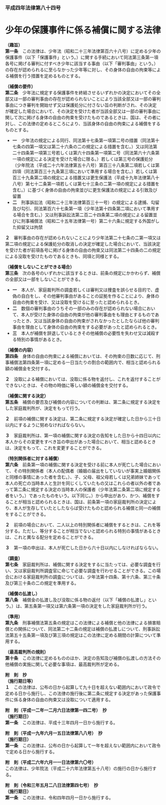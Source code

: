 ### 平成四年法律第八十四号  
# 少年の保護事件に係る補償に関する法律  
  
**（趣旨）**  
**第一条**　この法律は、少年法（昭和二十三年法律第百六十八号）に定める少年の保護事件（以下「保護事件」という。）に関する手続において同法第三条第一項各号に掲げる審判に付すべき少年に該当する事由（以下「審判事由」という。）の存在が認められるに至らなかった少年等に対し、その身体の自由の拘束等による補償を行う措置を定めるものとする。  
  
**（補償の要件）**  
**第二条**　少年法に規定する保護事件を終結させるいずれかの決定においてその全部又は一部の審判事由の存在が認められないことにより当該全部又は一部の審判事由につき審判を開始せず又は保護処分に付さない旨の判断がされ、その決定が確定した場合において、その決定を受けた者が当該全部又は一部の審判事由に関して次に掲げる身体の自由の拘束を受けたものであるときは、国は、その者に対し、この法律の定めるところにより、当該身体の自由の拘束による補償をするものとする。  
* **一**　少年法の規定による同行、同法第十七条第一項第二号の措置（同法第十七条の四第一項又は第二十六条の二の規定による措置を含む。）又は同法第二十四条第一項第三号若しくは第六十四条第一項第二号（同法第六十六条第一項の規定による決定を受けた場合に限る。）若しくは第三号の保護処分（少年院法（平成二十六年法律第五十八号）第百三十八条第二項若しくは第四項（同法第百三十九条第三項において準用する場合を含む。）若しくは第百三十九条第二項の規定による措置又は更生保護法（平成十九年法律第八十八号）第七十二条第一項若しくは第七十三条の二第一項の規定による措置を含む。）に基づく身体の自由の拘束並びに更生保護法の規定による引致及び留置  
* **二**　刑事訴訟法（昭和二十三年法律第百三十一号）の規定による逮捕、勾留及び勾引、同法第百六十七条第一項（少年法第十四条第二項において準用する場合を含む。）又は刑事訴訟法第二百二十四条第二項の規定による留置並びに刑事補償法（昭和二十五年法律第一号）第二十六条に規定する外国がした抑留又は拘禁  
  
**２**　審判事由の存在が認められないことにより少年法第二十七条の二第一項又は第二項の規定による保護処分の取消しの決定が確定した場合において、当該決定を受けた者が前項各号に掲げる身体の自由の拘束又は同法第二十四条の二の規定による没取を受けたものであるときも、同項と同様とする。  
  
**（補償をしないことができる場合）**  
**第三条**　次の各号のいずれかに該当するときは、前条の規定にかかわらず、補償の全部又は一部をしないことができる。  
* **一**　本人が、家庭裁判所の調査若しくは審判又は捜査を誤らせる目的で、虚偽の自白をし、その他審判事由があることの証拠を作ることにより、身体の自由の拘束を受け、又は没取を受けるに至ったと認められるとき。  
* **二**　数個の審判事由のうちその一部のみの存在が認められない場合において、本人が受けた身体の自由の拘束が他の審判事由をも理由とするものであったとき、又は当該身体の自由の拘束がされなかったとしたならば他の審判事由を理由として身体の自由の拘束をする必要があったと認められるとき。  
* **三**　本人が補償を辞退しているときその他補償の必要性を失わせ又は減殺する特別の事情があるとき。  
  
**（補償の内容）**  
**第四条**　身体の自由の拘束による補償においては、その拘束の日数に応じて、刑事補償法第四条第一項に定める一日当たりの割合の範囲内で、相当と認められる額の補償金を交付する。  
  
**２**　没取による補償においては、没取に係る物を返付し、これを返付することができないときは、その物の時価に等しい額の補償金を交付する。  
  
**（補償に関する決定）**  
**第五条**　補償の要否及び補償の内容についての判断は、第二条に規定する決定をした家庭裁判所が、決定をもって行う。  
  
**２**　前項の補償に関する決定は、第二条に規定する決定が確定した日から三十日以内にするように努めなければならない。  
  
**３**　家庭裁判所は、第一項の補償に関する決定の告知をした日から十四日以内に本人からその変更をすべき旨の申出があった場合において、相当と認めるときは、決定をもって、これを変更することができる。  
  
**（特別関係者に対する補償）**  
**第六条**　前条第一項の補償に関する決定を受ける前に本人が死亡した場合において、その特別関係者（本人の配偶者（婚姻の届出をしていないが事実上婚姻関係と同様の事情にあった者を含む。）、子、父母、祖父母若しくは兄弟姉妹であって本人の死亡の当時本人と生計を同じくしていたもの又はこれらの者以外の者であって第二条に規定する決定の当時本人の保護者（少年法第二条第二項に規定する者をいう。）であったものをいう。以下同じ。）から申出があり、かつ、補償をすることが相当と認められるときは、国は、前条第一項の家庭裁判所の決定により、本人が生存していたとしたならば受けたものと認められる補償と同一の補償をすることができる。  
  
**２**　前項の場合において、二人以上の特別関係者に補償をするときは、これを等分する。ただし、等分することが相当でないと認められる特別の事情があるときは、これと異なる配分を定めることができる。  
  
**３**　第一項の申出は、本人が死亡した日から六十日以内にしなければならない。  
  
**（調査）**  
**第七条**　家庭裁判所は、補償に関する決定をするに当たっては、必要な調査を行い、又は家庭裁判所調査官に命じて必要な調査を行わせることができる。この場合における家庭裁判所の調査については、少年法第十四条、第十六条、第三十条及び第三十条の二の規定を準用する。  
  
**（補償の払渡し）**  
**第八条**　補償金の払渡し及び没取に係る物の返付（以下「補償の払渡し」という。）は、第五条第一項又は第六条第一項の決定をした家庭裁判所が行う。  
  
**（準用）**  
**第九条**　刑事補償法第五条の規定はこの法律による補償と他の法律による損害賠償との関係について、同法第二十二条の規定は補償の払渡しについて、刑事訴訟法第五十五条第一項及び第三項の規定はこの法律に定める期間の計算について準用する。  
  
**（最高裁判所の規則）**  
**第十条**　この法律に定めるもののほか、決定の告知及び補償の払渡しの方法その他補償の実施に関して必要な事項は、最高裁判所が定める。  
  
**附　則　抄**  
**（施行期日等）**  
**１**　この法律は、公布の日から起算して九十日を超えない範囲内において政令で定める日から施行し、この法律の施行後に第二条に規定する決定があった保護事件に係る身体の自由の拘束又は没取について適用する。  
  
**附　則（平成一二年一二月六日法律第一四二号）　抄**  
**（施行期日）**  
**第一条**　この法律は、平成十三年四月一日から施行する。  
  
**附　則（平成一九年六月一五日法律第八八号）　抄**  
**（施行期日）**  
**第一条**　この法律は、公布の日から起算して一年を超えない範囲内において政令で定める日から施行する。  
  
**附　則（平成二六年六月一一日法律第六〇号）**  
この法律は、少年院法（平成二十六年法律第五十八号）の施行の日から施行する。  
  
**附　則（令和三年五月二八日法律第四七号）　抄**  
**（施行期日）**  
**第一条**　この法律は、令和四年四月一日から施行する。  
  
